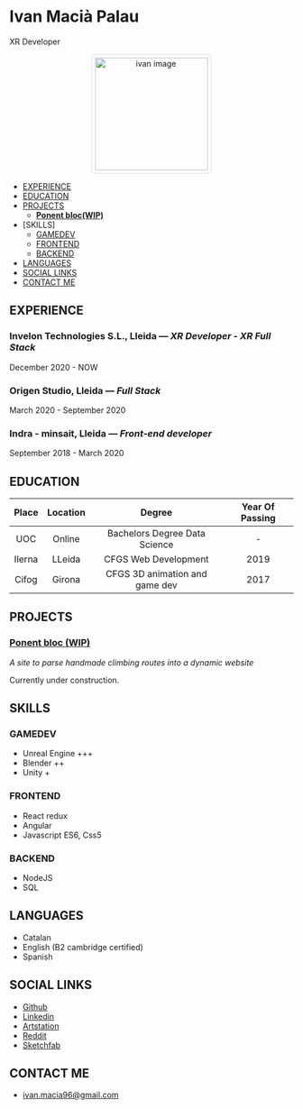 # Ivan Macià Palau
XR Developer

<p align="center">
<img alt="ivan image" src="https://i.imgur.com/mkl99IW.jpg" data-canonical-src="https://i.imgur.com/mkl99IW.jpg" width="200" height="200" style="border: 1px solid #ddd;  border-radius: 4px;  padding: 5px;"/>
</p>

  - [EXPERIENCE](#experience)
  - [EDUCATION](#education)
  - [PROJECTS](#projects)
    - [**Ponent bloc(WIP)**](#ponentbloc)
  - [SKILLS]
    - [GAMEDEV](#gamedev)
    - [FRONTEND](#frontend)
    - [BACKEND](#backend)
  - [LANGUAGES](#languages)
  - [SOCIAL LINKS](#social-links)
  - [CONTACT ME](#contact-me)
  
## EXPERIENCE

### **Invelon Technologies S.L.,** Lleida — *XR Developer - XR Full Stack*

December 2020 - NOW


### **Origen Studio,** Lleida — *Full Stack*

March 2020 - September 2020


### **Indra - minsait,** Lleida — *Front-end developer*

September 2018 - March 2020



## EDUCATION

| Place  | Location | Degree | Year Of Passing |
|  :---:  |  :---:  |  :---:  |  :---:  |
| UOC  | Online   | Bachelors Degree Data Science  | -  |
| Ilerna  | LLeida   | CFGS Web Development  | 2019  |
| Cifog  | Girona   | CFGS 3D animation and game dev  | 2017  |

## PROJECTS

### [**Ponent bloc (WIP)**](http://ponentbloc.netlify.app/)

*A site to parse handmade climbing routes into a dynamic website*

Currently under construction.

## SKILLS

### GAMEDEV
* Unreal Engine +++
* Blender ++
* Unity +

### FRONTEND
* React redux
* Angular
* Javascript ES6, Css5

### BACKEND
* NodeJS
* SQL

## LANGUAGES

* Catalan
* English (B2 cambridge certified)
* Spanish

## SOCIAL LINKS

* [Github](https:/www.github.com/)
* [Linkedin](https:/www.linkedin.com/)
* [Artstation](https://www.artstation.com/ivanmacia)
* [Reddit](https://www.reddit.com/user/profilactic)
* [Sketchfab](https://sketchfab.com/imacia3d)

## CONTACT ME

* [ivan.macia96@gmail.com](mailto:ivan.macia96@gmail.com)

